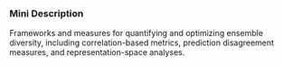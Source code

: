 ### Mini Description

Frameworks and measures for quantifying and optimizing ensemble diversity, including correlation-based metrics, prediction disagreement measures, and representation-space analyses.
